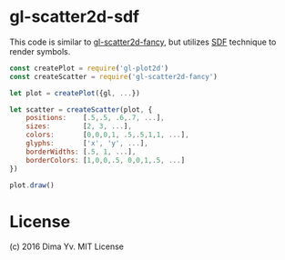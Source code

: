 # gl-scatter2d-sdf

This code is similar to [gl-scatter2d-fancy](https://github.com/gl-vis/gl-scatter2d-fancy), but utilizes [SDF](https://www.mapbox.com/blog/text-signed-distance-fields/) technique to render symbols.

```js
const createPlot = require('gl-plot2d')
const createScatter = require('gl-scatter2d-fancy')

let plot = createPlot({gl, ...})

let scatter = createScatter(plot, {
	positions:    [.5,.5, .6,.7, ...],
	sizes:        [2, 3, ...],
	colors:       [0,0,0,1, .5,.5,1,1, ...],
	glyphs:       ['x', 'y', ...],
	borderWidths: [.5, 1, ...],
	borderColors: [1,0,0,.5, 0,0,1,.5, ...]
})

plot.draw()
```

# License
(c) 2016 Dima Yv. MIT License
